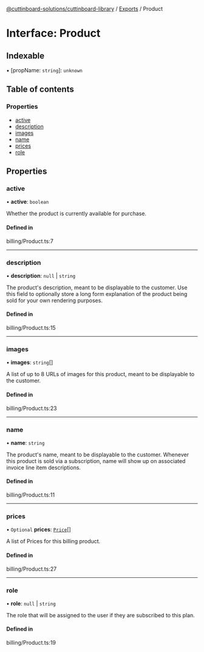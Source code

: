[@cuttinboard-solutions/cuttinboard-library](../README.md) / [Exports](../modules.md) / Product

# Interface: Product

## Indexable

▪ [propName: `string`]: `unknown`

## Table of contents

### Properties

- [active](Product.md#active)
- [description](Product.md#description)
- [images](Product.md#images)
- [name](Product.md#name)
- [prices](Product.md#prices)
- [role](Product.md#role)

## Properties

### active

• **active**: `boolean`

Whether the product is currently available for purchase.

#### Defined in

billing/Product.ts:7

___

### description

• **description**: ``null`` \| `string`

The product's description, meant to be displayable to the customer. Use this field to optionally store a long form explanation of the product being sold for your own rendering purposes.

#### Defined in

billing/Product.ts:15

___

### images

• **images**: `string`[]

A list of up to 8 URLs of images for this product, meant to be displayable to the customer.

#### Defined in

billing/Product.ts:23

___

### name

• **name**: `string`

The product's name, meant to be displayable to the customer. Whenever this product is sold via a subscription, name will show up on associated invoice line item descriptions.

#### Defined in

billing/Product.ts:11

___

### prices

• `Optional` **prices**: [`Price`](Price.md)[]

A list of Prices for this billing product.

#### Defined in

billing/Product.ts:27

___

### role

• **role**: ``null`` \| `string`

The role that will be assigned to the user if they are subscribed to this plan.

#### Defined in

billing/Product.ts:19

